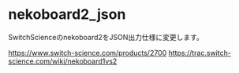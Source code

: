 # nekoboard2_json
SwitchScienceのnekoboard2をJSON出力仕様に変更します。

https://www.switch-science.com/products/2700
https://trac.switch-science.com/wiki/nekoboard1vs2

